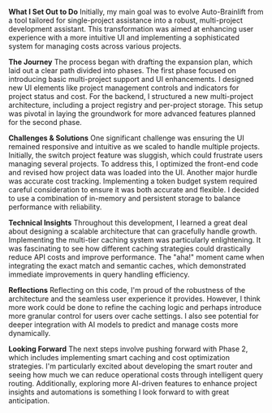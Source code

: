 **What I Set Out to Do**
Initially, my main goal was to evolve Auto-Brainlift from a tool tailored for single-project assistance into a robust, multi-project development assistant. This transformation was aimed at enhancing user experience with a more intuitive UI and implementing a sophisticated system for managing costs across various projects.

**The Journey**
The process began with drafting the expansion plan, which laid out a clear path divided into phases. The first phase focused on introducing basic multi-project support and UI enhancements. I designed new UI elements like project management controls and indicators for project status and cost. For the backend, I structured a new multi-project architecture, including a project registry and per-project storage. This setup was pivotal in laying the groundwork for more advanced features planned for the second phase.

**Challenges & Solutions**
One significant challenge was ensuring the UI remained responsive and intuitive as we scaled to handle multiple projects. Initially, the switch project feature was sluggish, which could frustrate users managing several projects. To address this, I optimized the front-end code and revised how project data was loaded into the UI. Another major hurdle was accurate cost tracking. Implementing a token budget system required careful consideration to ensure it was both accurate and flexible. I decided to use a combination of in-memory and persistent storage to balance performance with reliability.

**Technical Insights**
Throughout this development, I learned a great deal about designing a scalable architecture that can gracefully handle growth. Implementing the multi-tier caching system was particularly enlightening. It was fascinating to see how different caching strategies could drastically reduce API costs and improve performance. The "aha!" moment came when integrating the exact match and semantic caches, which demonstrated immediate improvements in query handling efficiency.

**Reflections**
Reflecting on this code, I'm proud of the robustness of the architecture and the seamless user experience it provides. However, I think more work could be done to refine the caching logic and perhaps introduce more granular control for users over cache settings. I also see potential for deeper integration with AI models to predict and manage costs more dynamically.

**Looking Forward**
The next steps involve pushing forward with Phase 2, which includes implementing smart caching and cost optimization strategies. I'm particularly excited about developing the smart router and seeing how much we can reduce operational costs through intelligent query routing. Additionally, exploring more AI-driven features to enhance project insights and automations is something I look forward to with great anticipation.